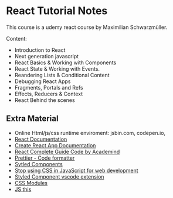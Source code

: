 # React Tutorial Notes

This course is a udemy react course by Maximilian Schwarzmüller.

Content:

- Introduction to React
- Next generation javascript
- React Basics & Working with Components
- React State & Working with Events.
- Reandering Lists & Conditional Content
- Debugging React Apps
- Fragments, Portals and Refs
- Effects, Reducers & Context
- React Behind the scenes

## Extra Material

- Online Html/js/css runtime enviroment: jsbin.com, codepen.io,
- [React Documentation](https://reactjs.org/docs/getting-started.html)
- [Create React App Documentation](https://create-react-app.dev/docs/documentation-intro)
- [React Complete Guide Code by Academind](https://github.com/academind/react-complete-guide-code/tree/03-react-basics-working-with-components/code)
- [Prettier - Code formatter ](https://prettier.io/)
- [Sytled Components](https://styled-components.com/)
- [Stop using CSS in JavaScript for web development](https://gajus.medium.com/stop-using-css-in-javascript-for-web-development-fa32fb873dcc)
- [Styled Component vscode extension](https://marketplace.visualstudio.com/items?itemName=jpoissonnier.vscode-styled-components)
- [CSS Modules](https://create-react-app.dev/docs/adding-a-css-modules-stylesheet/)
- [JS this](https://academind.com/tutorials/this-keyword-function-references/)
